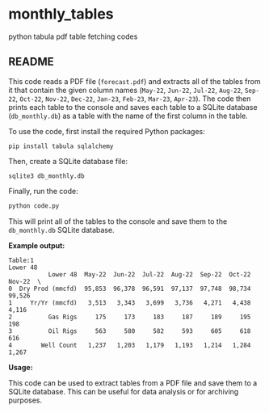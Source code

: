 # monthly_tables
python tabula pdf table fetching codes
## README

This code reads a PDF file (`forecast.pdf`) and
extracts all of the tables from it that contain the given column names (`May-22`, `Jun-22`, `Jul-22`, `Aug-22`, `Sep-22`, `Oct-22`, `Nov-22`, `Dec-22`, `Jan-23`, `Feb-23`, `Mar-23`, `Apr-23`).
The code then prints each table to the console and saves each table to a SQLite database (`db_monthly.db`) as a table with the name of the first column in the table.

To use the code, first install the required Python packages:

```
pip install tabula sqlalchemy

```

Then, create a SQLite database file:

```
sqlite3 db_monthly.db
```

Finally, run the code:

```python
python code.py
```

This will print all of the tables to the console and save them to the `db_monthly.db` SQLite database.

**Example output:**

```
Table:1
Lower 48
           Lower 48  May-22  Jun-22  Jul-22  Aug-22  Sep-22  Oct-22  Nov-22  \
0  Dry Prod (mmcfd)  95,853  96,378  96,591  97,137  97,748  98,734  99,526   
1     Yr/Yr (mmcfd)   3,513   3,343   3,699   3,736   4,271   4,438   4,116   
2          Gas Rigs     175     173     183     187     189     195     198   
3          Oil Rigs     563     580     582     593     605     618     616   
4        Well Count   1,237   1,203   1,179   1,193   1,214   1,284   1,267   
```

**Usage:**

This code can be used to extract tables from a PDF file and save them to a SQLite database. This can be useful for data analysis or for archiving purposes.

